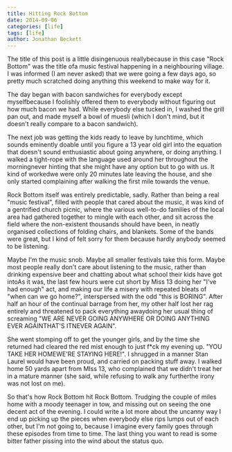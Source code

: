 ```yaml
---
title: Hitting Rock Bottom
date: 2014-09-06
categories: [life]
tags: [life]
author: Jonathan Beckett
---
```


The title of this post is a little disingenuous reallybecause in this case "Rock Bottom" was the title ofa music festival happening in a neighbouring village. I was informed (I am never asked) that we were going a few days ago, so pretty much scratched doing anything this weekend to make way for it.

The day began with bacon sandwiches for everybody except myselfbecause I foolishly offered them to everybody without figuring out how much bacon we had. While everybody else tucked in, I washed the grill pan out, and made myself a bowl of muesli (which I don't mind, but it doesn't really compare to a bacon sandwich).

The next job was getting the kids ready to leave by lunchtime, which sounds eminently doable until you figure a 13 year old girl into the equation that doesn't sound enthusiastic about going anywhere, or doing anything. I walked a tight-rope with the language used around her throughout the morningnever hinting that she might have any option but to go with us. It kind of workedwe were only 20 minutes late leaving the house, and she only started complaining after walking the first mile towards the venue.

Rock Bottom itself was entirely predictable, sadly. Rather than being a real "music festival", filled with people that cared about the music, it was kind of a gentrified church picnic, where the various well-to-do families of the local area had gathered together to mingle with each other, and sit across the field where the non-existent thousands should have been, in neatly organised collections of folding chairs, and blankets. Some of the bands were great, but I kind of felt sorry for them because hardly anybody seemed to be listening.

Maybe I'm the music snob. Maybe all smaller festivals take this form. Maybe most people really don't care about listening to the music, rather than drinking expensive beer and chatting about what school their kids have got intoAs it was, the last few hours were cut short by Miss 13 doing her "I've had enough" act, and making our life a misery with repeated bleats of "when can we go home?", interspersed with the odd "this is BORING". After half an hour of the continual barrage from her, my other half lost her rag entirely and threatened to pack everything awaydoing her usual thing of screaming "WE ARE NEVER GOING ANYWHERE OR DOING ANYTHING EVER AGAINTHAT'S ITNEVER AGAIN".

She went stomping off to get the younger girls, and by the time she returned had cleared the red mist enough to just f*ck my evening up. "YOU TAKE HER HOMEWE'RE STAYING HERE!". I shrugged in a manner Stan Laurel would have been proud, and carried on packing stuff away. I walked home 50 yards apart from MIss 13, who complained that we didn't treat her in a mature manner (she said, while refusing to walk any furtherthe irony was not lost on me).

So that's how Rock Bottom hit Rock Bottom. Trudging the couple of miles home with a moody teenager in tow, and missing out on seeing the one decent act of the evening. I could write a lot more about the uncanny way I end up picking up the pieces when everybody else rips lumps out of each other, but I'm not going to, because I imagine every family goes through these episodes from time to time. The last thing you want to read is some bitter father pissing into the wind about the status quo.